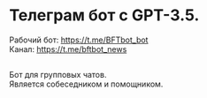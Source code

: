  # Телеграм бот с GPT-3.5. 
 
 Рабочий бот: https://t.me/BFTbot_bot  
 Канал: https://t.me/bftbot_news  
 ##
Бот для групповых чатов.  
Является собеседником и помощником.
